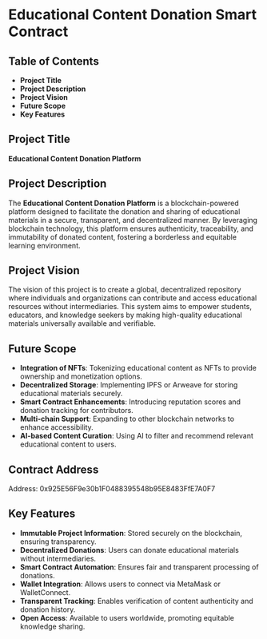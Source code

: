 # Educational Content Donation Smart Contract

## Table of Contents
- **Project Title**
- **Project Description**
- **Project Vision**
- **Future Scope**
- **Key Features**

## Project Title
**Educational Content Donation Platform**

## Project Description
The **Educational Content Donation Platform** is a blockchain-powered platform designed to facilitate the donation and sharing of educational materials in a secure, transparent, and decentralized manner. By leveraging blockchain technology, this platform ensures authenticity, traceability, and immutability of donated content, fostering a borderless and equitable learning environment.

## Project Vision
The vision of this project is to create a global, decentralized repository where individuals and organizations can contribute and access educational resources without intermediaries. This system aims to empower students, educators, and knowledge seekers by making high-quality educational materials universally available and verifiable.

## Future Scope
- **Integration of NFTs**: Tokenizing educational content as NFTs to provide ownership and monetization options.
- **Decentralized Storage**: Implementing IPFS or Arweave for storing educational materials securely.
- **Smart Contract Enhancements**: Introducing reputation scores and donation tracking for contributors.
- **Multi-chain Support**: Expanding to other blockchain networks to enhance accessibility.
- **AI-based Content Curation**: Using AI to filter and recommend relevant educational content to users.

## Contract Address
Address: 0x925E56F9e30b1F0488395548b95E8483FfE7A0F7

## Key Features
- **Immutable Project Information**: Stored securely on the blockchain, ensuring transparency.
- **Decentralized Donations**: Users can donate educational materials without intermediaries.
- **Smart Contract Automation**: Ensures fair and transparent processing of donations.
- **Wallet Integration**: Allows users to connect via MetaMask or WalletConnect.
- **Transparent Tracking**: Enables verification of content authenticity and donation history.
- **Open Access**: Available to users worldwide, promoting equitable knowledge sharing.

